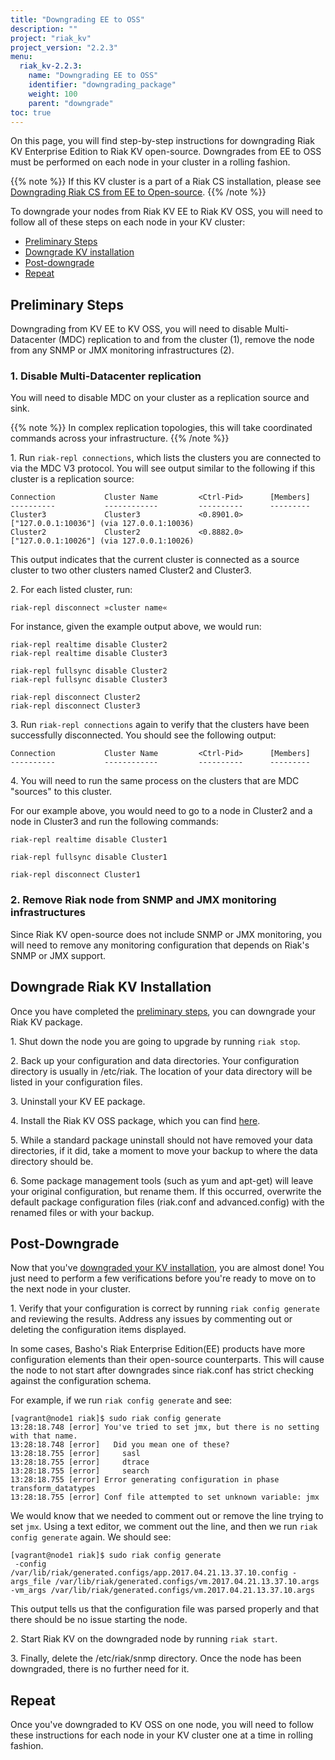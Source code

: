 ```yaml
---
title: "Downgrading EE to OSS"
description: ""
project: "riak_kv"
project_version: "2.2.3"
menu:
  riak_kv-2.2.3:
    name: "Downgrading EE to OSS"
    identifier: "downgrading_package"
    weight: 100
    parent: "downgrade"
toc: true
---
```


[cs downgrade]: /riak/cs/2.1.1/cookbooks/downgrading/
[downloads]: /riak/kv/2.2.3/downloads/

On this page, you will find step-by-step instructions for downgrading Riak KV Enterprise Edition to Riak KV open-source. Downgrades from EE to OSS must be performed on each node in your cluster in a rolling fashion.

{{% note %}}
If this KV cluster is a part of a Riak CS installation, please see [Downgrading Riak CS from EE to Open-source][cs downgrade].
{{% /note %}}

To downgrade your nodes from Riak KV EE to Riak KV OSS, you will need to follow all of these steps on each node in your KV cluster:

* [Preliminary Steps](#preliminary-steps)
* [Downgrade KV installation](#downgrade-riak-kv-installation)
* [Post-downgrade](#postdowngrade)
* [Repeat](#repeat)


## Preliminary Steps

Downgrading from KV EE to KV OSS, you will need to disable Multi-Datacenter (MDC) replication to and from the cluster (1), remove the node from any SNMP or JMX monitoring infrastructures (2).


### 1. Disable Multi-Datacenter replication

You will need to disable MDC on your cluster as a replication source and sink.

{{% note %}}
In complex replication topologies, this will take coordinated commands across your infrastructure.
{{% /note %}}

1\. Run `riak-repl connections`, which lists the clusters you are connected to via the MDC V3 protocol. You will see output similar to the following if this cluster is a replication source:

```
Connection           Cluster Name         <Ctrl-Pid>      [Members]
----------           ------------         ----------      ---------
Cluster3             Cluster3             <0.8901.0>      ["127.0.0.1:10036"] (via 127.0.0.1:10036)
Cluster2             Cluster2             <0.8882.0>      ["127.0.0.1:10026"] (via 127.0.0.1:10026)
```

This output indicates that the current cluster is connected as a source cluster to two other clusters named Cluster2 and Cluster3.

2\. For each listed cluster, run:

```
riak-repl disconnect »cluster name« 
```

For instance, given the example output above, we would run:

```
riak-repl realtime disable Cluster2
riak-repl realtime disable Cluster3

riak-repl fullsync disable Cluster2
riak-repl fullsync disable Cluster3

riak-repl disconnect Cluster2
riak-repl disconnect Cluster3
```

3\. Run `riak-repl connections` again to verify that the clusters have been successfully disconnected.  You should see the following output:

```
Connection           Cluster Name         <Ctrl-Pid>      [Members]
----------           ------------         ----------      ---------
```

4\. You will need to run the same process on the clusters that are MDC "sources" to this cluster.

For our example above, you would need to go to a node in Cluster2 and a node in Cluster3 and run the following commands:

```
riak-repl realtime disable Cluster1

riak-repl fullsync disable Cluster1

riak-repl disconnect Cluster1
```
### 2. Remove Riak node from SNMP and JMX monitoring infrastructures

Since Riak KV open-source does not include SNMP or JMX monitoring, you will need to remove any monitoring configuration that depends on Riak's SNMP or JMX support.

## Downgrade Riak KV Installation

Once you have completed the [preliminary steps](#preliminary-steps), you can downgrade your Riak KV package.

1\. Shut down the node you are going to upgrade by running `riak stop`.

2\. Back up your configuration and data directories. Your configuration directory is usually in /etc/riak. The location of your data directory will be listed in your configuration files.

3\. Uninstall your KV EE package.

4\. Install the Riak KV OSS package, which you can find [here][downloads].

5\. While a standard package uninstall should not have removed your data directories, if it did, take a moment to move your backup to where the data directory should be.

6\. Some package management tools (such as yum and apt-get) will leave your original configuration, but rename them. If this occurred, overwrite the default package configuration files (riak.conf and advanced.config) with the renamed files or with your backup.


## Post-Downgrade

Now that you've [downgraded your KV installation](#downgrade-riak-kv-installation), you are almost done! You just need to perform a few verifications before you're ready to move on to the next node in your cluster.


1\. Verify that your configuration is correct by running `riak config generate` and reviewing the results.  Address any issues by commenting out or deleting the configuration items displayed. 

In some cases, Basho's Riak Enterprise Edition(EE) products have more configuration elements than their open-source counterparts. This will cause the node to not start after downgrades since riak.conf has strict checking against the configuration schema.

For example, if we run `riak config generate` and see:
 
```
[vagrant@node1 riak]$ sudo riak config generate
13:28:18.748 [error] You've tried to set jmx, but there is no setting with that name.
13:28:18.748 [error]   Did you mean one of these?
13:28:18.755 [error]     sasl
13:28:18.755 [error]     dtrace
13:28:18.755 [error]     search
13:28:18.755 [error] Error generating configuration in phase transform_datatypes
13:28:18.755 [error] Conf file attempted to set unknown variable: jmx
```

We would know that we needed to comment out or remove the line trying to set `jmx`. Using a text editor, we comment out the line, and then we run `riak config generate` again. We should see:

```
[vagrant@node1 riak]$ sudo riak config generate
 -config /var/lib/riak/generated.configs/app.2017.04.21.13.37.10.config -args_file /var/lib/riak/generated.configs/vm.2017.04.21.13.37.10.args -vm_args /var/lib/riak/generated.configs/vm.2017.04.21.13.37.10.args  
```

This output tells us that the configuration file was parsed properly and that there should be no issue starting the node.

2\. Start Riak KV on the downgraded node by running `riak start`.

3\. Finally, delete the /etc/riak/snmp directory. Once the node has been downgraded, there is no further need for it.


## Repeat

Once you've downgraded to KV OSS on one node, you will need to follow these instructions for each node in your KV cluster one at a time in rolling fashion.